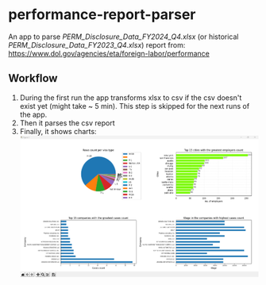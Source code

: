 # performance-report-parser
An app to parse *PERM_Disclosure_Data_FY2024_Q4.xlsx* (or historical *PERM_Disclosure_Data_FY2023_Q4.xlsx*) report from: https://www.dol.gov/agencies/eta/foreign-labor/performance  

## Workflow
1. During the first run the app transforms xlsx to csv if the csv doesn't exist yet (might take ~ 5 min). This step is skipped for the next runs of the app. 
2. Then it parses the csv report
3. Finally, it shows charts:
   ![Alt text](./doc/pic-1.png?raw=true)
